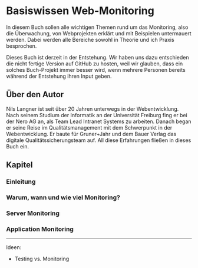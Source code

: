 # Basiswissen Web-Monitoring

In diesem Buch sollen alle wichtigen Themen rund um das Monitoring, also die Überwachung, von Webprojekten erklärt und mit Beispielen untermauert werden. Dabei werden alle Bereiche sowohl in Theorie und ich Praxis besprochen.

Dieses Buch ist derzeit in der Entstehung. Wir haben uns dazu entschieden die nicht fertige Version auf GitHub zu hosten, weil wir glauben, dass ein solches Buch-Projekt immer besser wird, wenn mehrere Personen bereits während der Entstehung ihren Input geben. 

## Über den Autor

Nils Langner ist seit über 20 Jahren unterwegs in der Webentwicklung. Nach seinem Studium der Informatik an der Universität Freiburg fing er bei der Nero AG an, als Team Lead Intranet Systems zu arbeiten. Danach began er seine Reise im Qualitätsmanagement mit dem Schwerpunkt in der Webentwicklung. Er baute für Gruner+Jahr und dem Bauer Verlag das digitale Qualitätssicherungsteam auf. All diese Erfahrungen fließen in dieses Buch ein.


## Kapitel

### Einleitung
### Warum, wann und wie viel Monitoring?
### Server Monitoring
### Application Monitoring



---

Ideen:

- Testing vs. Monitoring
